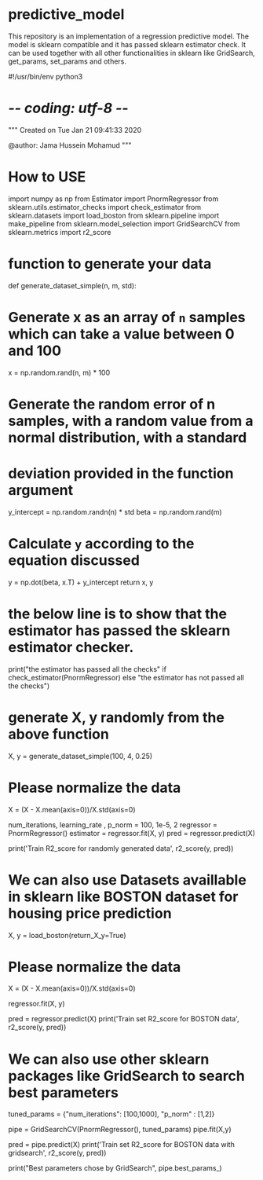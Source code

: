 # predictive_model

This repository is an implementation of a regression predictive model. The model is sklearn compatible and it has passed sklearn estimator check.
It can be used together with all other functionalities in sklearn like GridSearch, get_params, set_params and others. 

#!/usr/bin/env python3
# -*- coding: utf-8 -*-
"""
Created on Tue Jan 21 09:41:33 2020

@author: Jama Hussein Mohamud
"""

# How to USE
import numpy as np
from Estimator import PnormRegressor
from sklearn.utils.estimator_checks import check_estimator
from sklearn.datasets import load_boston
from sklearn.pipeline import make_pipeline
from sklearn.model_selection import GridSearchCV
from sklearn.metrics import r2_score
# function to generate your data
def generate_dataset_simple(n, m, std):
  # Generate x as an array of `n` samples which can take a value between 0 and 100
  x = np.random.rand(n, m) * 100
  # Generate the random error of n samples, with a random value from a normal distribution, with a standard
  # deviation provided in the function argument
  y_intercept = np.random.randn(n) * std
  beta = np.random.rand(m)
  # Calculate `y` according to the equation discussed
  y =  np.dot(beta, x.T) + y_intercept
  return x, y


# the below line is to show that the estimator has passed the sklearn estimator checker. 

print("the estimator has passed all the checks" if check_estimator(PnormRegressor) else 
      "the estimator has not passed all the checks")

# generate X, y randomly from the above function 
X, y = generate_dataset_simple(100, 4, 0.25)
# Please normalize the data
X = (X - X.mean(axis=0))/X.std(axis=0)

num_iterations, learning_rate , p_norm = 100, 1e-5, 2
regressor  = PnormRegressor()
estimator = regressor.fit(X, y)
pred = regressor.predict(X) 

print('Train R2_score for randomly generated data', r2_score(y, pred))

# We can also use Datasets availlable in sklearn like BOSTON dataset for housing price prediction

X, y = load_boston(return_X_y=True)

# Please normalize the data
X = (X - X.mean(axis=0))/X.std(axis=0)

regressor.fit(X, y)  

pred = regressor.predict(X)
print('Train set R2_score for BOSTON data', r2_score(y, pred))

# We can also use other sklearn packages like GridSearch to search best parameters

tuned_params = {"num_iterations": [100,1000], "p_norm" : [1,2]}

pipe = GridSearchCV(PnormRegressor(), tuned_params)
pipe.fit(X,y)

pred = pipe.predict(X) 
print('Train set R2_score for BOSTON data with gridsearch', r2_score(y, pred))

print("Best parameters chose by GridSearch", pipe.best_params_)


